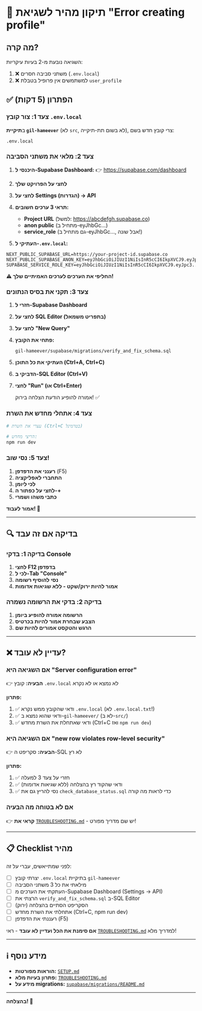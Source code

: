 # 🚀 תיקון מהיר לשגיאת "Error creating profile"

## מה קרה?
השגיאה נובעת מ-2 בעיות עיקריות:
1. ❌ משתני סביבה חסרים (`.env.local`)
2. ❌ למשתמשים אין פרופיל בטבלת `user_profile`

## ✅ הפתרון (5 דקות)

### צעד 1: צור קובץ `.env.local`

ב**תיקיית `gil-hameever`** (לא `src`, לא בשום תת-תיקייה), צרי קובץ חדש בשם:
```
.env.local
```

### צעד 2: מלאי את משתני הסביבה

1. **היכנסי ל-Supabase Dashboard:**
   👉 https://supabase.com/dashboard

2. **לחצי על הפרויקט שלך**

3. **לחצי על Settings (הגדרות) → API**

4. **תראי 3 ערכים חשובים:**
   - **Project URL** (למשל: https://abcdefgh.supabase.co)
   - **anon public** (מתחיל ב-eyJhbGc...)
   - **service_role** (גם מתחיל ב-eyJhbGc..., אבל שונה!)

5. **העתיקי ל-`.env.local`:**

```env
NEXT_PUBLIC_SUPABASE_URL=https://your-project-id.supabase.co
NEXT_PUBLIC_SUPABASE_ANON_KEY=eyJhbGciOiJIUzI1NiIsInR5cCI6IkpXVCJ9.eyJpc3...
SUPABASE_SERVICE_ROLE_KEY=eyJhbGciOiJIUzI1NiIsInR5cCI6IkpXVCJ9.eyJpc3...
```

**⚠️ החליפי את הערכים לערכים האמיתיים שלך!**

### צעד 3: תקני את בסיס הנתונים

1. **חזרי ל-Supabase Dashboard**

2. **לחצי על SQL Editor (בתפריט משמאל)**

3. **לחצי על "New Query"**

4. **פתחי את הקובץ:**
   ```
   gil-hameever/supabase/migrations/verify_and_fix_schema.sql
   ```

5. **העתיקי את **כל התוכן** (Ctrl+A, Ctrl+C)**

6. **הדביקי ב-SQL Editor (Ctrl+V)**

7. **לחצי "Run" (או Ctrl+Enter)**

   אמורה להופיע הודעת הצלחה בירוק! ✅

### צעד 4: אתחלי מחדש את השרת

```bash
# עצרי את השרת (Ctrl+C בטרמינל)

# הריצי מחדש:
npm run dev
```

### צעד 5: נסי שוב!

1. **רענני את הדפדפן** (F5)
2. **התחברי לאפליקציה**
3. **לכי ליומן**
4. **לחצי על כפתור ה-+**
5. **כתבי משהו ושמרי**

**אמור לעבוד! 🎉**

---

## 🔍 בדיקה אם זה עבד

### בדיקה 1: בדקי Console
1. **לחצי F12 בדפדפן**
2. **לכי ל-Tab "Console"**
3. **נסי להוסיף רשומה**
4. **אמור להיות ירוק/שקט - ללא שגיאות אדומות**

### בדיקה 2: בדקי את הרשומה נשמרה
1. **הרשומה אמורה להופיע ביומן**
2. **הצבע שבחרת אמור להיות בכרטיס**
3. **הרגש והטקסט אמורים להיות שם**

---

## ❌ עדיין לא עובד?

### אם השגיאה היא "Server configuration error"
👉 **הבעיה:** קובץ `.env.local` לא נמצא או לא נקרא

**פתרון:**
1. ✅ ודאי שהקובץ ממש נקרא `.env.local` (לא `.env.local.txt`!)
2. ✅ ודאי שהוא נמצא ב-`gil-hameever/` (לא ב-`src/`)
3. ✅ ודאי שאתחלת את השרת מחדש (Ctrl+C ואז `npm run dev`)

### אם השגיאה היא "new row violates row-level security"
👉 **הבעיה:** סקריפט ה-SQL לא רץ

**פתרון:**
1. ✅ חזרי על צעד 3 למעלה
2. ✅ ודאי שהקוד רץ בהצלחה (ללא שגיאות אדומות)
3. ✅ נסי להריץ גם את `check_database_status.sql` כדי לראות מה קורה

### אם לא בטוחה מה הבעיה
👉 **קראי את** [`TROUBLESHOOTING.md`](TROUBLESHOOTING.md) - יש שם מדריך מפורט!

---

## 📋 Checklist מהיר

לפני שמתייאשים, עברי על זה:

- [ ] יצרתי קובץ `.env.local` בתיקיית `gil-hameever`
- [ ] מילאתי את כל 3 משתני הסביבה
- [ ] העתקתי את הערכים מ-Supabase Dashboard (Settings → API)
- [ ] הרצתי את `verify_and_fix_schema.sql` ב-SQL Editor
- [ ] הסקריפט הסתיים בהצלחה (ירוק)
- [ ] אתחלתי את השרת מחדש (Ctrl+C, npm run dev)
- [ ] רעננתי את הדפדפן (F5)

**אם סימנת את הכל ועדיין לא עובד** - ראי [`TROUBLESHOOTING.md`](TROUBLESHOOTING.md) למדריך מלא!

---

## ℹ️ מידע נוסף

- **הוראות מפורטות:** [`SETUP.md`](SETUP.md)
- **פתרון בעיות מלא:** [`TROUBLESHOOTING.md`](TROUBLESHOOTING.md)
- **מידע על migrations:** [`supabase/migrations/README.md`](supabase/migrations/README.md)

---

**בהצלחה! 🌟**

